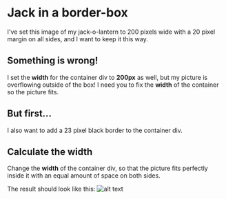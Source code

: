 # Jack in a border-box
I've set this image of my jack-o-lantern to 200 pixels wide with a 20 pixel margin on all sides, and I want to keep it this way.

## Something is wrong!
I set the **width** for the container div to **200px** as well, but my picture is overflowing outside of the box! I need you to fix the **width** of the container so the picture fits.

## But first...
I also want to add a 23 pixel black border to the container div.

## Calculate the width
Change the **width** of the container div, so that the picture fits perfectly inside it with an equal amount of space on both sides.

The result should look like this:
![alt text](https://groklearning-cdn.com/problems/f7SngwDvtERqzYbuq4y8xi/screenshot.png)
